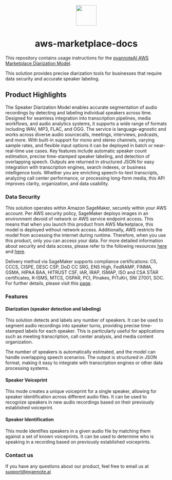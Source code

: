 <p align="center">
  <a href="https://pyannote.ai/" target="blank"><img src="https://avatars.githubusercontent.com/u/162698670" width="64" /></a>
</p>

<div align="center">
    <h1>aws-marketplace-docs</h1>
</div>

This repository contains usage instructions for the [pyannoteAI AWS Marketplace Diarization Model](https://aws.amazon.com/marketplace/pp/prodview-mfmm2lfeq2q7u).

This solution provides precise diarization tools for businesses that require data security and accurate speaker labeling.

## Product Highlights

The Speaker Diarization Model enables accurate segmentation of audio recordings by detecting and labeling individual speakers across time. Designed for seamless integration into transcription pipelines, media workflows, and audio analytics systems, it supports a wide range of formats including WAV, MP3, FLAC, and OGG. The service is language-agnostic and works across diverse audio sourcecalls, meetings, interviews, podcasts, and more. With built-in support for mono and stereo channels, varying sample rates, and flexible input options it can be deployed in batch or near-real-time use cases. Key features include automatic speaker count estimation, precise time-stamped speaker labeling, and detection of overlapping speech. Outputs are returned in structured JSON for easy integration with transcription engines, search indexes, or business intelligence tools. Whether you are enriching speech-to-text transcripts, analyzing call center performance, or processing long-form media, this API improves clarity, organization, and data usability.

### Data Security

This solution operates within Amazon SageMaker, securely within your AWS account. Per AWS security policy, SageMaker deploys images in an environment devoid of network or AWS service endpoint access. This means that when you launch this product from AWS Marketplace, this model is deployed without network access. Additionally, AWS restricts the model from accessing the internet during runtime. Therefore, when you use this product, only you can access your data. For more detailed information about security and data access, please refer to the following resources [here](https://docs.aws.amazon.com/marketplace/latest/userguide/ml-security-and-intellectual-property.html) and [here](https://docs.aws.amazon.com/marketplace/latest/buyerguide/product-types-machine-learning-products.html).

Delivery method via SageMaker supports compliance certifications:
C5, CCCS, CISPE, DESC CSP, DoD CC SRG, ENS High, FedRAMP, FINMA, GSMA, HIPAA BAA, HITRUST CSF, IAR, IRAP, ISMAP, ISO and CSA STAR certificates, K-ISMS, MTCS, OSPAR, PCI, Pinakes, PiTuKri, SNI 27001, SOC. For further details, please visit this [page](https://aws.amazon.com/compliance/services-in-scope/).

### Features

#### Diarization (speaker detection and labeling)

This solution detects and labels any number of speakers. It can be used to segment audio recordings into speaker turns, providing precise time-stamped labels for each speaker. This is particularly useful for applications such as meeting transcription, call center analysis, and media content organization.

The number of speakers is automatically estimated, and the model can handle overlapping speech scenarios. The output is structured in JSON format, making it easy to integrate with transcription engines or other data processing systems.

#### Speaker Voiceprint

This mode creates a unique voiceprint for a single speaker, allowing for speaker identification across different audio files. It can be used to recognize speakers in new audio recordings based on their previously established voiceprint.

#### Speaker Identification

This mode identifies speakers in a given audio file by matching them against a set of known voiceprints. It can be used to determine who is speaking in a recording based on previously established voiceprints.

### Contact us

If you have any questions about our product, feel free to email us at support@pyannote.ai
